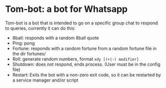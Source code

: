 # Tom-bot: a bot for Whatsapp
Tom-bot is a bot that is intended to go on a specific group chat to respond to queries, currently it can do this:
- 8ball: responds with a random 8ball quote
- Ping: pong
- Fortune: responds with a random fortune from a random fortune file in the dir fortunes/
- Roll: generate random numbers, format `xdy [(+|-) modifier]`
- Shutdown: does not respond, ends process. (User must be in the config file)
- Restart: Exits the bot with a non-zero exit code, so it can be restarted by a service manager and/or script
